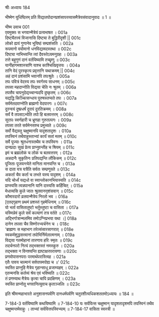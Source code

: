 श्रीः
अध्यायः 184

भीष्मेण युधिष्ठिरम् प्रति विद्यातपोदानप्रशंसापरव्यासमैत्रेयसंवादानुवादः ॥ 1 ॥

भीष्म उवाच 	001  
एवमुक्तः स भगवान्मैत्रेयं प्रत्यभाषत ।	001a  
दिष्ट्यैतत्त्वं विजानासि दिष्ट्या ते बुद्धिरीदृशी ||	001c  
लोको ह्ययं गुणानेव भूयिष्ठं सम्प्रशंसति ।	002a  
रूपमानो वयोमानो धनविद्यामदस्तथा ॥	002c  
दिष्ट्या नाभिभवन्ति त्वां दैवस्तेऽयमनुग्रहः ।	003a  
तत्ते बहुगुणं दानं वर्तयिष्यामि तच्छृणु ॥	003c  
यानीहागमशास्त्राणि याश्च काश्चित्प्रिवृत्तयः ।	004a  
तानि वेदं पुरस्कृत्य प्रवृत्तानि यथाक्रमम् ||	004c  
अहं दानं प्रशंसामि भवानपि तपःश्रुतेः ।	005a  
तपः पवित्रं वेदस्य तपः स्वर्गस्य साधनम् ॥	005c  
तपसा महदाप्नोति विद्यया चेति नः श्रुतम् ।	006a  
तपसैव चापनुदेद्यच्चान्यदपि दुष्कृतम् ॥	006c  
यद्यद्धि किञ्चित्सन्धाय पुरुषस्तप्यते तपः ।	007a  
सर्वमेतदवाप्नोति ब्राह्मणो वेदपारगः ॥	007c  
दुरन्वयं दुष्प्रधर्षं दुरापं दुरतिक्रमम् ।	008a  
सर्वं वै तपसाऽभ्येति तपो हि बलवत्तरम् ॥	008c  
सुरापः स्वर्णहारी च भ्रूणहा गुरुतल्पगः ।	009a  
तपसा तरते सर्वमेनसश्च प्रमुच्यते ॥	009c  
सर्वो वैद्यस्तु चक्षुष्मानपि यादृशतादृशः ।	010a  
तपस्विनं तथैवाहुस्ताभ्यां कार्यं सतां मतम् ॥	010c  
सर्वे पूज्याः श्रुतधनास्तथैव च तपस्विनः ।	011a  
दानप्रदाः सुखं प्रेत्य प्राप्नुवन्तीह च श्रियम् ॥	011c  
इमं च ब्रह्मलोकं च लोकं च बलवत्तरम् ।	012a  
अन्नदानैः सुकृतिनः प्रतिपद्यन्ति लौकिकम् ॥	012c  
पूजिताः पूजयन्त्येते मानिता मानयन्ति च ।	013a  
स दाता यत्र यत्रैति सर्वतः सम्प्रणूयते ॥	013c  
अकर्ता चैव कर्ता च लभते यस्य यादृशम् ।	014a  
यदि चोर्ध्वं यद्यधो वा स्वान्लोकानभियास्यति ॥	014c  
प्राप्स्यसि त्वन्नपानानि यानि दास्यसि कर्हिचित् ।	015a  
मेधाव्यसि कुले जातः श्रुतवाननृशंसवान् ॥	015c  
कौमारदारो व्रतवान्मैत्रेय निरतो भव ।	016a  
[एतद्गृहाण प्रथमं प्रशस्तं गृहमेधिनाम् ॥	016c  
यो भर्ता वासितातुष्टो भर्तुस्तुष्टा च वासिता ।	017a  
यस्मिन्नेवं कुले सर्वं कल्याणं तत्र वर्तते ॥	017c  
अद्भिर्गात्रान्मलमिव तमोऽग्निप्रभया यथा ।]	018a  
दानेन तपसा चैव विष्णोरभ्यर्चनेन च ।	018c  
'ब्राह्मणः स महाभाग तरेत्संसारसागरात् ॥	018e  
स्वकर्मशुद्धसत्त्वानां तपोभिर्निर्मलात्मनाम् ।	019a  
विद्यया गतमोहानां तारणाय हरिः स्मृतः ॥	019c  
तदर्चनपरो नित्यं तद्भक्तस्तं नमस्कुरु ।	020a  
तद्भक्ता न विनश्यन्ति ह्यष्टाक्षरपरायणाः ॥	020c  
प्रणवोपासनपराः परमार्थपरास्त्विह ।	021a  
एतैः पावय चात्मानं सर्वपापमपोह्य च ॥'	021c  
स्वस्ति प्राप्नुहि मैत्रेय गृहान्साधु व्रजाम्यहम् ।	022a  
एतन्मनसि कर्तव्यं श्रेय एवं भविष्यति ॥	022c  
तं प्रणम्याथ मैत्रेयः कृत्वा चापि प्रदक्षिणम् ।	023a  
स्वस्ति प्राप्नोतु भगवानित्युवाच कृताञ्जलिः ॥ 	023c  

इति श्रीमन्महाभारते अनुशासनपर्वणि दानधर्मपर्वणि चतुरशीत्यधिकशततमोऽध्यायः ॥ 184 ॥

7-184-3 वर्तयिष्यामि कथयिष्यामि ॥ 7-184-10 यः सर्ववित्स चक्षुष्मान् यादृशतादृशमपि तपस्विनं तथैव चक्षुष्मन्तमेवाहुः । ताभ्यां सर्ववित्तपस्विभ्याम् ॥ 7-184-17 वासिता स्वस्त्री ॥
